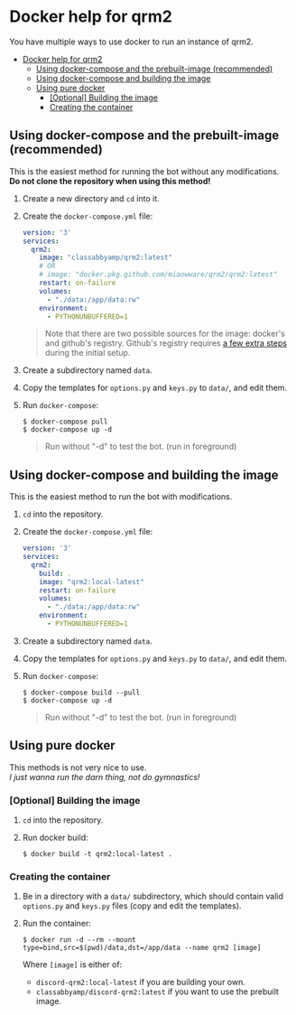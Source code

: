 # Docker help for qrm2

You have multiple ways to use docker to run an instance of qrm2.

- [Docker help for qrm2](#docker-help-for-qrm2)
  - [Using docker-compose and the prebuilt-image (recommended)](#using-docker-compose-and-the-prebuilt-image-recommended)
  - [Using docker-compose and building the image](#using-docker-compose-and-building-the-image)
  - [Using pure docker](#using-pure-docker)
    - [[Optional] Building the image](#optional-building-the-image)
    - [Creating the container](#creating-the-container)


## Using docker-compose and the prebuilt-image (recommended)

This is the easiest method for running the bot without any modifications.  
**Do not clone the repository when using this method!**

1. Create a new directory and `cd` into it.

2. Create the `docker-compose.yml` file:

    ```yaml
    version: '3'
    services:
      qrm2:
        image: "classabbyamp/qrm2:latest"
        # OR
        # image: "docker.pkg.github.com/miaowware/qrm2/qrm2:latest"
        restart: on-failure
        volumes:
          - "./data:/app/data:rw"
        environment:
          - PYTHONUNBUFFERED=1
    ```
   > Note that there are two possible sources for the image: docker's and github's registry. Github's registry requires [a few extra steps](https://docs.github.com/en/packages/using-github-packages-with-your-projects-ecosystem/configuring-docker-for-use-with-github-packages) during the initial setup.

3. Create a subdirectory named `data`.

4. Copy the templates for `options.py` and `keys.py` to `data/`, and edit them.

5. Run `docker-compose`:

    ```none
    $ docker-compose pull
    $ docker-compose up -d
    ```

    > Run without "-d" to test the bot. (run in foreground)



## Using docker-compose and building the image

This is the easiest method to run the bot with modifications.

1. `cd` into the repository.

2. Create the `docker-compose.yml` file:

    ```yaml
    version: '3'
    services:
      qrm2:
        build: .
        image: "qrm2:local-latest"
        restart: on-failure
        volumes:
          - "./data:/app/data:rw"
        environment:
          - PYTHONUNBUFFERED=1
    ```

3. Create a subdirectory named `data`.

4. Copy the templates for `options.py` and `keys.py` to `data/`, and edit them.

5. Run `docker-compose`:

    ```none
    $ docker-compose build --pull
    $ docker-compose up -d
    ```

    > Run without "-d" to test the bot. (run in foreground)



## Using pure docker

This methods is not very nice to use.  
*I just wanna run the darn thing, not do gymnastics!*


### [Optional] Building the image

1. `cd` into the repository.

2. Run docker build:

    ```none
    $ docker build -t qrm2:local-latest .
    ```


### Creating the container

1. Be in a directory with a `data/` subdirectory, which should contain valid `options.py` and `keys.py` files (copy and edit the templates).

2. Run the container:

    ```none
    $ docker run -d --rm --mount type=bind,src=$(pwd)/data,dst=/app/data --name qrm2 [image]
    ```

    Where `[image]` is either of:
    - `discord-qrm2:local-latest` if you are building your own.
    - `classabbyamp/discord-qrm2:latest` if you want to use the prebuilt image.
